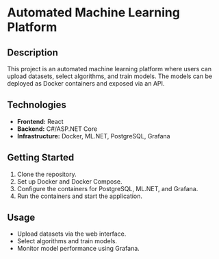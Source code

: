 # Automated Machine Learning Platform

## Description
This project is an automated machine learning platform where users can upload datasets, select algorithms, and train models. The models can be deployed as Docker containers and exposed via an API.

## Technologies
- **Frontend:** React
- **Backend:** C#/ASP.NET Core
- **Infrastructure:** Docker, ML.NET, PostgreSQL, Grafana

## Getting Started
1. Clone the repository.
2. Set up Docker and Docker Compose.
3. Configure the containers for PostgreSQL, ML.NET, and Grafana.
4. Run the containers and start the application.

## Usage
- Upload datasets via the web interface.
- Select algorithms and train models.
- Monitor model performance using Grafana.

